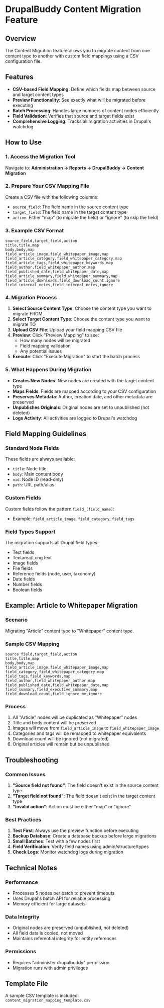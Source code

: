 # DrupalBuddy Content Migration Feature

## Overview
The Content Migration feature allows you to migrate content from one content type to another with custom field mappings using a CSV configuration file.

## Features
- **CSV-based Field Mapping**: Define which fields map between source and target content types
- **Preview Functionality**: See exactly what will be migrated before executing
- **Batch Processing**: Handles large numbers of content nodes efficiently
- **Field Validation**: Verifies that source and target fields exist
- **Comprehensive Logging**: Tracks all migration activities in Drupal's watchdog

## How to Use

### 1. Access the Migration Tool
Navigate to: **Administration → Reports → DrupalBuddy → Content Migration**

### 2. Prepare Your CSV Mapping File
Create a CSV file with the following columns:
- `source_field`: The field name in the source content type
- `target_field`: The field name in the target content type  
- `action`: Either "map" (to migrate the field) or "ignore" (to skip the field)

### 3. Example CSV Format
```csv
source_field,target_field,action
title,title,map
body,body,map
field_article_image,field_whitepaper_image,map
field_article_category,field_whitepaper_category,map
field_article_tags,field_whitepaper_keywords,map
field_author,field_whitepaper_author,map
field_published_date,field_whitepaper_date,map
field_article_summary,field_whitepaper_summary,map
field_article_downloads,field_download_count,ignore
field_internal_notes,field_internal_notes,ignore
```

### 4. Migration Process
1. **Select Source Content Type**: Choose the content type you want to migrate FROM
2. **Select Target Content Type**: Choose the content type you want to migrate TO
3. **Upload CSV File**: Upload your field mapping CSV file
4. **Preview**: Click "Preview Mapping" to see:
   - How many nodes will be migrated
   - Field mapping validation
   - Any potential issues
5. **Execute**: Click "Execute Migration" to start the batch process

### 5. What Happens During Migration
- **Creates New Nodes**: New nodes are created with the target content type
- **Maps Fields**: Fields are mapped according to your CSV configuration
- **Preserves Metadata**: Author, creation date, and other metadata are preserved
- **Unpublishes Originals**: Original nodes are set to unpublished (not deleted)
- **Logs Activity**: All activities are logged to Drupal's watchdog

## Field Mapping Guidelines

### Standard Node Fields
These fields are always available:
- `title`: Node title
- `body`: Main content body
- `nid`: Node ID (read-only)
- `path`: URL path/alias

### Custom Fields
Custom fields follow the pattern `field_[field_name]`:
- Example: `field_article_image`, `field_category`, `field_tags`

### Field Types Support
The migration supports all Drupal field types:
- Text fields
- Textarea/Long text
- Image fields
- File fields
- Reference fields (node, user, taxonomy)
- Date fields
- Number fields
- Boolean fields

## Example: Article to Whitepaper Migration

### Scenario
Migrating "Article" content type to "Whitepaper" content type.

### Sample CSV Mapping
```csv
source_field,target_field,action
title,title,map
body,body,map
field_article_image,field_whitepaper_image,map
field_category,field_whitepaper_category,map
field_tags,field_keywords,map
field_author,field_whitepaper_author,map
field_published_date,field_whitepaper_date,map
field_summary,field_executive_summary,map
field_download_count,field_ignore_me,ignore
```

### Process
1. All "Article" nodes will be duplicated as "Whitepaper" nodes
2. Title and body content will be preserved
3. Images will move from `field_article_image` to `field_whitepaper_image`
4. Categories and tags will be remapped to whitepaper equivalents
5. Download count will be ignored (not migrated)
6. Original articles will remain but be unpublished

## Troubleshooting

### Common Issues
1. **"Source field not found"**: The field doesn't exist in the source content type
2. **"Target field not found"**: The field doesn't exist in the target content type
3. **"Invalid action"**: Action must be either "map" or "ignore"

### Best Practices
1. **Test First**: Always use the preview function before executing
2. **Backup Database**: Create a database backup before large migrations
3. **Small Batches**: Test with a few nodes first
4. **Field Verification**: Verify field names using admin/structure/types
5. **Check Logs**: Monitor watchdog logs during migration

## Technical Notes

### Performance
- Processes 5 nodes per batch to prevent timeouts
- Uses Drupal's batch API for reliable processing
- Memory efficient for large datasets

### Data Integrity
- Original nodes are preserved (unpublished, not deleted)
- All field data is copied, not moved
- Maintains referential integrity for entity references

### Permissions
- Requires "administer drupalbuddy" permission
- Migration runs with admin privileges

## Template File
A sample CSV template is included: `content_migration_mapping_template.csv`
